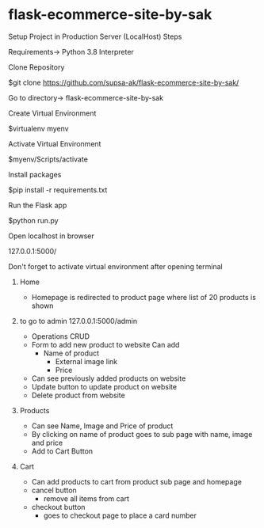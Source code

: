 # flask-ecommerce-site-by-sak
Setup Project in Production Server (LocalHost) Steps

Requirements-> Python 3.8 Interpreter


Clone Repository 

$git clone https://github.com/supsa-ak/flask-ecommerce-site-by-sak/  

Go to directory-> flask-ecommerce-site-by-sak

Create Virtual Environment

$virtualenv myenv  

Activate Virtual Environment 

$myenv/Scripts/activate

Install packages 

$pip install -r requirements.txt

Run the Flask app 

$python run.py

Open localhost in browser 

127.0.0.1:5000/

Don't forget to activate virtual environment after opening terminal

1. Home
    - Homepage is redirected to product page where list of 20 products is shown
    
2. to go to admin 127.0.0.1:5000/admin 
    - Operations CRUD
    - Form to add new product to website 
        Can add
        - Name of product
            - External image link
            - Price
    - Can see previously added products on website 
    - Update button to update product on website
    - Delete product from website

3. Products
    - Can see Name, Image and Price of product
    - By clicking on name of product goes to sub page with name, image and price
    - Add to Cart Button
   
4. Cart
    - Can add products to cart from product sub page and homepage
    -  cancel  button 
        - remove all items from cart
    - checkout button
        - goes to checkout page to place a card number
